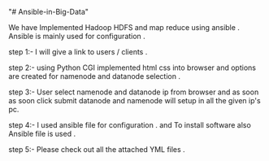 "# Ansible-in-Big-Data" 

We have Implemented Hadoop HDFS and map reduce using ansible . Ansible is mainly used for configuration . 


step 1:- I will give a link to users / clients .

step 2:- using Python CGI implemented html css into browser and options are created for namenode and datanode selection .

step 3:- User select namenode and datanode ip from browser and as soon as soon click submit datanode and namenode will setup in all the given ip's pc.

step 4:- I used ansible file for configuration . and To install software also Ansible file is used .

step 5:- Please check out all the attached YML files .
